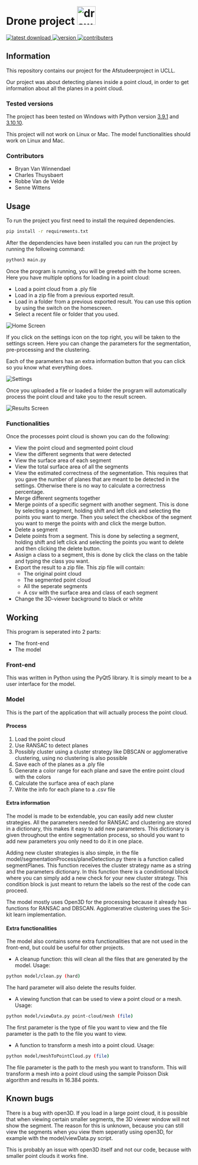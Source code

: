 # Drone project <img src="https://github.com/BryanVanWinnendael/Drone_project/blob/main/assets/PointCloud.png" alt="drawing" width="50"/>

<div>
  <a href="https://github.com/BryanVanWinnendael/Drone_project/releases/latest">
      <img src="https://img.shields.io/github/downloads/BryanVanWinnendael/Drone_project/total" alt="latest download">
  </a>
  <a href="https://github.com/BryanVanWinnendael/Drone_project/releases/latest">
      <img src="https://img.shields.io/github/v/release/BryanVanWinnendael/Drone_project" alt="version">
  </a>
  <a href="">
    <img src="https://img.shields.io/github/contributors/BryanVanWinnendael/Drone_project" alt="contributers">
  </a>
</div>


  
## Information
This repository contains our project for the Afstudeerproject in UCLL.

Our project was about detecting planes inside a point cloud, in order to get information about all the planes in a point cloud.

### Tested versions
The project has been tested on Windows with Python version [3.9.1](https://www.python.org/downloads/release/python-391/) and [3.10.10](https://www.python.org/downloads/release/python-31010/).

This project will not work on Linux or Mac. The model functionalities should work on Linux and Mac.

### Contributors
- Bryan Van Winnendael
- Charles Thuysbaert
- Robbe Van de Velde
- Senne Wittens

## Usage
To run the project you first need to install the required dependencies.
```bash
pip install -r requirements.txt
```

After the dependencies have been installed you can run the project by running the following command:
```bash
python3 main.py
```
Once the program is running, you will be greeted with the home screen. Here you have multiple options for loading in a point cloud:
- Load a point cloud from a .ply file
- Load in a zip file from a previous exported result.
- Load in a folder from a previous exported result. You can use this option by using the switch on the homescreen.
- Select a recent file or folder that you used. 

![Home Screen](assets/HomeScreen.png)

If you click on the settings icon on the top right, you will be taken to the settings screen. Here you can change the parameters for the segmentation, pre-processing and the clustering.

Each of the parameters has an extra information button that you can click so you know what everything does.

![Settings](assets/SettingsScreen.png)

Once you uploaded a file or loaded a folder the program will automatically process the point cloud and take you to the result screen.

![Results Screen](assets/ResultsScreen.png)

### Functionalities

Once the processes point cloud is shown you can do the following:
- View the point cloud and segmented point cloud
- View the different segments that were detected
- View the surface area of each segment
- View the total surface area of all the segments
- View the estimated correctness of the segmentation. This requires that you gave the number of planes that are meant to be detected in the settings. Otherwise there is no way to calculate a correctness percentage.
- Merge different segments together
- Merge points of a specific segment with another segment. This is done by selecting a segment, holding shift and left click and selecting the points you want to merge. Then you select the checkbox of the segment you want to merge the points with and click the merge button.
- Delete a segment
- Delete points from a segment. This is done by selecting a segment, holding shift and left click and selecting the points you want to delete and then clicking the delete button.
- Assign a class to a segment, this is done by click the class on the table and typing the class you want.
- Export the result to a zip file. This zip file will contain:
  - The original point cloud
  - The segmented point cloud
  - All the seperate segments
  - A csv with the surface area and class of each segment
- Change the 3D-viewer background to black or white

## Working
This program is seperated into 2 parts:
- The front-end
- The model

### Front-end
This was written in Python using the PyQt5 library. It is simply meant to be a user interface for the model.

### Model
This is the part of the application that will actually process the point cloud.

#### Process
1. Load the point cloud
2. Use RANSAC to detect planes
3. Possibly cluster using a cluster strategy like DBSCAN or agglomerative clustering, using no clustering is also possible
4. Save each of the planes as a .ply file
5. Generate a color range for each plane and save the entire point cloud with the colors
6. Calculate the surface area of each plane
7. Write the info for each plane to a .csv file

#### Extra information
The model is made to be extendable, you can easily add new cluster strategies. All the parameters needed for RANSAC and clustering are stored in a dictionary, this makes it easy to add new parameters. This dictionary is given throughout the entire segmentation process, so should you want to add new parameters you only need to do it in one place.

Adding new cluster strategies is also simple, in the file model/segmentationProcess/planeDetection.py there is a function called segmentPlanes. This function receives the cluster strategy name as a string and the parameters dictionary. In this function there is a condintional block where you can simply add a new check for your new cluster strategy. This condition block is just meant to return the labels so the rest of the code can proceed.

The model mostly uses Open3D for the processing because it already has functions for RANSAC and DBSCAN. Agglomerative clustering uses the Sci-kit learn implementation.

#### Extra functionalities
The model also contains some extra functionalities that are not used in the front-end, but could be useful for other projects.

- A cleanup function: this will clean all the files that are generated by the model. Usage: 
```bash
python model/clean.py (hard)
```
The hard parameter will also delete the results folder.
- A viewing function that can be used to view a point cloud or a mesh. Usage: 
```bash
python model/viewData.py point-cloud/mesh (file)
```
The first parameter is the type of file you want to view and the file parameter is the path to the file you want to view.
- A function to transform a mesh into a point cloud. Usage: 
```bash
python model/meshToPointCloud.py (file)
```
The file parameter is the path to the mesh you want to transform. This will transform a mesh into a point cloud using the sample Poisson Disk algorithm and results in 16.384 points.

## Known bugs

There is a bug with open3D. If you load in a large point cloud, it is possible that when viewing certain smaller segments, the 3D viewer window will not show the segment. The reason for this is unknown, because you can still view the segments when you view them seperatly using open3D, for example with the model/viewData.py script.

This is probably an issue with open3D itself and not our code, because with smaller point clouds it works fine.
